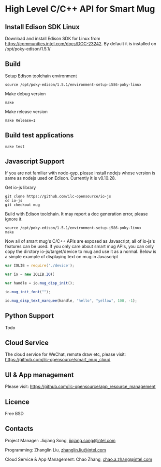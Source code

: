# High Level C/C++ API for Smart Mug

## Install Edison SDK Linux

Download and install Edison SDK for Linux from https://communities.intel.com/docs/DOC-23242. By default it is installed on /opt/poky-edison/1.5.1/  

## Build

Setup Edison toolchain environment 

``` shell
source /opt/poky-edison/1.5.1/environment-setup-i586-poky-linux
```

Make debug version

```shell
make
```

Make release version

```shell
make Release=1
```

## Build test applications

```shell
make test
```

## Javascript Support

If you are not familiar with node-gyp, please install nodejs whose version is same as nodejs used on Edison. Currently it is v0.10.28. 

Get io-js library

```shell
git clone https://github.com/ilc-opensource/io-js
cd io-js
git checkout mug
```

Build with Edison toolchain. It may report a doc generation error, please ignore it.

```shell
source /opt/poky-edison/1.5.1/environment-setup-i586-poky-linux
make
```

Now all of smart mug's C/C++ APIs are exposed as Javascript, all of io-js's features can be used. If you only care about smart mug APIs, you can only copy the dirctory io-js/target/device to mug and use it as a normal. Below is a simple example of displaying text on mug in Javascript

```javascript
var IOLIB = require('./device');

var io = new IOLIB.IO()

var handle = io.mug_disp_init();

io.mug_init_font("");

io.mug_disp_text_marquee(handle, "hello", "yellow", 100, -1);

```
## Python Support

Todo

## Cloud Service

The cloud service for WeChat, remote draw etc, please visit: https://github.com/ilc-opensource/smart_mug_cloud

## UI & App management

Please visit: https://github.com/ilc-opensource/app_resource_management

## Licence

Free BSD

## Contacts

Project Manager: Jiqiang Song, jiqiang.song@intel.com

Programming: Zhanglin Liu, zhanglin.liu@intel.com 

Cloud Service & App Management: Chao Zhang, chao.a.zhang@intel.com



